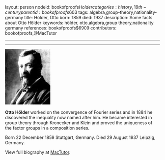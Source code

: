 layout: person
nodeid: bookofproofs$Holder
categories: history,19th-century
parentid: bookofproofs$603
tags: algebra,group-theory,nationality-germany
title: Hölder, Otto
born: 1859
died: 1937
description: Some facts about Otto Hölder
keywords: hölder, otto,algebra,group theory,nationality germany
references: bookofproofs$6909
contributors: bookofproofs,@MacTutor

---


---

![Holder.jpg](https://github.com/bookofproofs/bookofproofs.github.io/blob/main/_sources/_assets/images/portraits/Holder.jpg?raw=true)

**Otto Hölder** worked on the convergence of Fourier series and in 1884 he discovered the inequality now named after him. He became interested in group theory through Kronecker and Klein and proved the uniqueness of the factor groups in a composition series.

Born 22 December 1859 Stuttgart, Germany. Died 29 August 1937 Leipzig, Germany.


View full biography at [MacTutor](https://mathshistory.st-andrews.ac.uk/Biographies/Holder/).